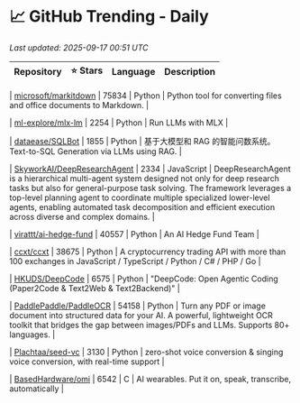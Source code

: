 # 📈 GitHub Trending - Daily

_Last updated: 2025-09-17 00:51 UTC_

| Repository | ⭐ Stars | Language | Description |
|------------|--------:|----------|-------------|

| [microsoft/markitdown](https://github.com/microsoft/markitdown) | 75834 | Python | Python tool for converting files and office documents to Markdown. |

| [ml-explore/mlx-lm](https://github.com/ml-explore/mlx-lm) | 2254 | Python | Run LLMs with MLX |

| [dataease/SQLBot](https://github.com/dataease/SQLBot) | 1855 | Python | 基于大模型和 RAG 的智能问数系统。Text-to-SQL Generation via LLMs using RAG. |

| [SkyworkAI/DeepResearchAgent](https://github.com/SkyworkAI/DeepResearchAgent) | 2334 | JavaScript | DeepResearchAgent is a hierarchical multi-agent system designed not only for deep research tasks but also for general-purpose task solving. The framework leverages a top-level planning agent to coordinate multiple specialized lower-level agents, enabling automated task decomposition and efficient execution across diverse and complex domains. |

| [virattt/ai-hedge-fund](https://github.com/virattt/ai-hedge-fund) | 40557 | Python | An AI Hedge Fund Team |

| [ccxt/ccxt](https://github.com/ccxt/ccxt) | 38675 | Python | A cryptocurrency trading API with more than 100 exchanges in JavaScript / TypeScript / Python / C# / PHP / Go |

| [HKUDS/DeepCode](https://github.com/HKUDS/DeepCode) | 6575 | Python | "DeepCode: Open Agentic Coding (Paper2Code & Text2Web & Text2Backend)" |

| [PaddlePaddle/PaddleOCR](https://github.com/PaddlePaddle/PaddleOCR) | 54158 | Python | Turn any PDF or image document into structured data for your AI. A powerful, lightweight OCR toolkit that bridges the gap between images/PDFs and LLMs. Supports 80+ languages. |

| [Plachtaa/seed-vc](https://github.com/Plachtaa/seed-vc) | 3130 | Python | zero-shot voice conversion & singing voice conversion, with real-time support |

| [BasedHardware/omi](https://github.com/BasedHardware/omi) | 6542 | C | AI wearables. Put it on, speak, transcribe, automatically |
